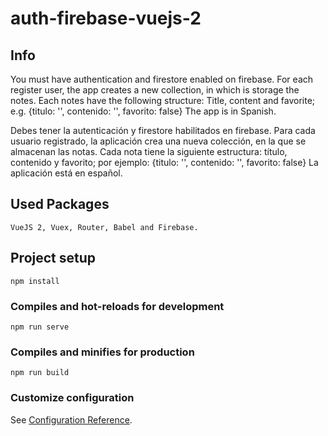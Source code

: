 # auth-firebase-vuejs-2

## Info
You must have authentication and firestore enabled on firebase. For each register user, the app creates a new collection, in which is storage the notes.
Each notes have the following structure: Title, content and favorite; e.g. {titulo: '', contenido: '', favorito: false}
The app is in Spanish.

Debes tener la autenticación y firestore habilitados en firebase. Para cada usuario registrado, la aplicación crea una nueva colección, en la que se almacenan las notas.
Cada nota tiene la siguiente estructura: título, contenido y favorito; por ejemplo: {titulo: '', contenido: '', favorito: false}
La aplicación está en español.

## Used Packages
```
VueJS 2, Vuex, Router, Babel and Firebase.
```

## Project setup
```
npm install
```

### Compiles and hot-reloads for development
```
npm run serve
```

### Compiles and minifies for production
```
npm run build
```

### Customize configuration
See [Configuration Reference](https://cli.vuejs.org/config/).
